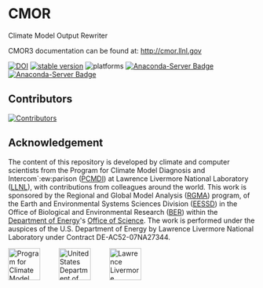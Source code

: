 # CMOR
Climate Model Output Rewriter

CMOR3 documentation can be found at: http://cmor.llnl.gov

[![DOI](https://zenodo.org/badge/DOI/10.5281/zenodo.10946710.svg)](https://doi.org/10.5281/zenodo.10946710)
[![stable version](https://img.shields.io/github/v/release/pcmdi/cmor.svg)](https://github.com/PCMDI/cmor/releases/latest)
![platforms](https://anaconda.org/pcmdi/cmor/badges/platforms.svg)
[![Anaconda-Server Badge](https://anaconda.org/conda-forge/cmor/badges/version.svg)](https://anaconda.org/conda-forge/cmor)
[![Anaconda-Server Badge](https://anaconda.org/conda-forge/cmor/badges/downloads.svg)](https://anaconda.org/conda-forge/cmor)

## Contributors

[![Contributors](https://contrib.rocks/image?repo=PCMDI/cmor)](https://github.com/PCMDI/cmor/graphs/contributors)

## Acknowledgement

The content of this repository is developed by climate and computer scientists from the Program for Climate Model Diagnosis and Intercom`:ew:parison ([PCMDI][PCMDI]) at Lawrence Livermore National Laboratory ([LLNL][LLNL]), with contributions from colleagues around the world. This work is sponsored by the Regional and Global Model Analysis ([RGMA][RGMA]) program, of the Earth and Environmental Systems Sciences Division ([EESSD][EESSD]) in the Office of Biological and Environmental Research ([BER][BER]) within the [Department of Energy][DOE]'s [Office of Science][OS]. The work is performed under the auspices of the U.S. Department of Energy by Lawrence Livermore National Laboratory under Contract DE-AC52-07NA27344.

<p>
    <img src="https://pcmdi.github.io/assets/PCMDI/100px-PCMDI-Logo-NoText-square-png8.png"
         width="65"
         style="margin-right: 30px"
         title="Program for Climate Model Diagnosis and Intercomparison"
         alt="Program for Climate Model Diagnosis and Intercomparison"
    >&nbsp;
    <img src="https://pcmdi.github.io/assets/DOE/480px-DOE_Seal_Color.png"
         width="65"
         style="margin-right: 30px"
         title="United States Department of Energy"
         alt="United States Department of Energy"
    >&nbsp;
    <img src="https://pcmdi.github.io/assets/LLNL/212px-LLNLiconPMS286-WHITEBACKGROUND.png"
         width="65"
         style="margin-right: 30px"
         title="Lawrence Livermore National Laboratory"
         alt="Lawrence Livermore National Laboratory"
    >
</p>

[PCMDI]: https://pcmdi.llnl.gov/
[LLNL]: https://www.llnl.gov/
[RGMA]: https://climatemodeling.science.energy.gov/program/regional-global-model-analysis
[EESSD]: https://science.osti.gov/ber/Research/eessd
[BER]: https://science.osti.gov/ber
[DOE]: https://www.energy.gov/
[OS]: https://science.osti.gov/
